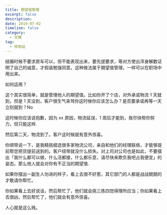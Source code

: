 ```yaml
---
title: 期望值管理
excerpt: false
description: 
date: 2019-07-02
timeline: false
category:
  - 文摘
tag:
  - 核电站
---
```


结婚时候不要求房车可以，但不能表现出来，要先提要求，等对方使出浑身解数证明了自己的诚意，才假装勉强同意。这种做法属于期望值管理，一样可以在职场中用出来。

如何运用？

这个其实很简单，就是管理他人的期望值。比如你开了个店，对外承诺物流 1 天就到，但是 1 天没到，客户很生气来骂你这时候你应该怎么办？是否要承诺再等一天立刻就到？No

这时候你应该说抱歉，因为 xx 原因，物流延误，1 周后才能到，我尽快帮你努力，但只能这样.

然后第二天，物流到了。客户这时候就有意外惊喜。

你顺带说一下，是我精挑细选很多家物流公司，亲自和他们的经理联络，才能够提前帮您把货提前送到的。客户纽带就没什么损失。对上司对公司也是如此，不要摆出「我什么都可以做，什么活都接，什么都乐意，请尽快来欺负我吧占我便宜」的姿态。那么他人就会对你有不正当的期望值.

如果你摆出一副生人勿进的样子，看上去很不好惹，其它部门的人都是战战兢兢的才敢请你帮忙。

你如果看上去好说话，然后帮忙了，他们就会挑三拣四觉得理所应当；你如果看上去很凶，然后帮忙了，他们就会有意外惊喜。

人心就是这么贱。
